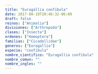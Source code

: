 ```yaml
---
title: "Euragallia confibula"
date: 2017-08-18T20:46:32-06:00
draft: false
reinos: ["Animalia"]
divisiones: ["Arthropoda"]
clases: ["Insecta"]
ordenes: ["Homoptera"]
familias: ["Cicadellidae"]
generos: ["Euragallia"]
especie: "confibula"
nombre_cientifico: "Euragallia confibula"
nombre_comun: ""
nombre_ingles: ""
---
```

